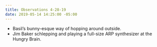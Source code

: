 ```yaml
---
title: Observations 4-28-19
date: 2019-05-14 14:25:00 -05:00
---
```


- Basil’s bunny-esque way of hopping around outside.
- Jim Baker schlepping and playing a full-size ARP synthesizer at the Hungry Brain.
